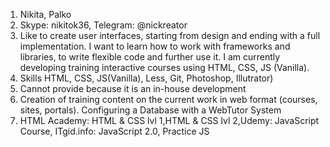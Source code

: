 1. Nikita, Palko
2. Skype: nikitok36, Telegram: @nickreator
3. Like to create user interfaces, starting from design and ending with a full implementation. I want to learn how to work with frameworks and libraries, to write flexible code and further use it. I am currently developing training interactive courses using HTML, CSS, JS (Vanilla).
4. Skills HTML, CSS, JS(Vanilla), Less, Git, Photoshop, Illutrator)
5. Cannot provide because it is an in-house development
6. Creation of training content on the current work in web format (courses, sites, portals). Configuring a Database with a WebTutor System
7. HTML Academy: HTML & CSS lvl 1,HTML & CSS lvl 2,Udemy: JavaScript Course, ITgid.info: JavaScript 2.0, Practice JS
